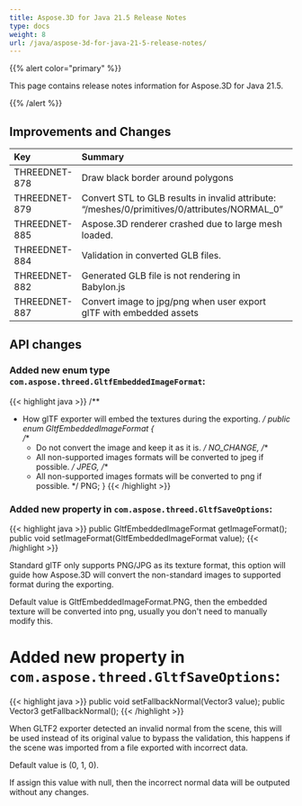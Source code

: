 ```yaml
---
title: Aspose.3D for Java 21.5 Release Notes
type: docs
weight: 8
url: /java/aspose-3d-for-java-21-5-release-notes/
---
```


{{% alert color="primary" %}}

This page contains release notes information for Aspose.3D for Java 21.5.

{{% /alert %}}
## **Improvements and Changes**
|**Key**|**Summary**|**Category**|
| :- | :- | :- |
|THREEDNET-878 | Draw black border around polygons | New Feature |
|THREEDNET-879 | Convert STL to GLB results in invalid attribute: “/meshes/0/primitives/0/attributes/NORMAL_0” | Bug fix | 
|THREEDNET-885 | Aspose.3D renderer crashed due to large mesh loaded. | Bug fix | 
|THREEDNET-884 | Validation in converted GLB files. | Improvement | 
|THREEDNET-882 | Generated GLB file is not rendering in Babylon.js | Bug fix | 
|THREEDNET-887 | Convert image to jpg/png when user export glTF with embedded assets | New Feature | 

## API changes ##


### Added new enum type `com.aspose.threed.GltfEmbeddedImageFormat`: ###

{{< highlight java >}}
/**
 * How glTF exporter will embed the textures during the exporting.
 */
public enum GltfEmbeddedImageFormat
{    
    /**
     * Do not convert the image and keep it as it is.
     */
    NO_CHANGE,
    /**
     * All non-supported images formats will be converted to jpeg if possible.
     */
    JPEG,
    /**
     * All non-supported images formats will be converted to png if possible.
     */
    PNG;
}
{{< /highlight >}}

### Added new property in `com.aspose.threed.GltfSaveOptions`:

{{< highlight java >}}
    public GltfEmbeddedImageFormat getImageFormat();
    public void setImageFormat(GltfEmbeddedImageFormat value);
{{< /highlight >}}


Standard glTF only supports PNG/JPG as its texture format, this option will guide how Aspose.3D will convert the non-standard images to supported format during the exporting.

Default value is GltfEmbeddedImageFormat.PNG, then the embedded texture will be converted into png, usually you don't need to manually modify this.


# Added new property in `com.aspose.threed.GltfSaveOptions`:

{{< highlight java >}}
    public void setFallbackNormal(Vector3 value);
    public Vector3 getFallbackNormal();
{{< /highlight >}}

When GLTF2 exporter detected an invalid normal from the scene, this will be used instead of its original value to bypass the validation, this happens if the scene was imported from a file exported with incorrect data.

Default value is (0, 1, 0).

If assign this value with null, then the incorrect normal data will be outputed without any changes.

